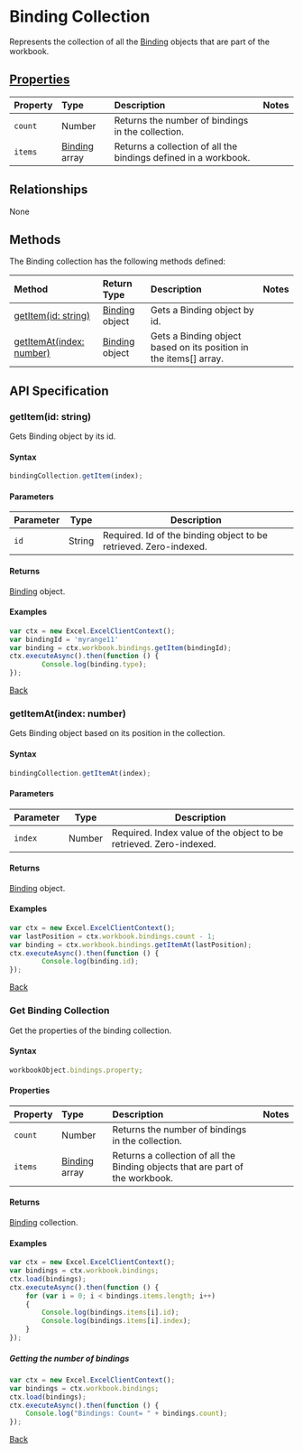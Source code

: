 # Binding Collection
Represents the collection of all the [Binding](binding.md) objects that are part of the workbook. 

## [Properties](#get-binding-collection)

| Property         | Type    |Description|Notes |
|:-----------------|:--------|:----------|:-----|
|`count`| Number   | Returns the number of bindings in the collection.| |
|`items`| [Binding](binding.md) array | Returns a collection of all the bindings defined in a workbook.| |

## Relationships
None

## Methods

The Binding collection has the following methods defined:

| Method     | Return Type    |Description|Notes  |
|:-----------------|:--------|:----------|:------|
|[getItem(id: string)](#getitemid-string)| [Binding](binding.md) object      |Gets a Binding object by id.||
|[getItemAt(index: number)](#getitematindex-number)| [Binding](binding.md) object     |Gets a Binding object based on its position in the items[] array.||


## API Specification 

### getItem(id: string)

Gets Binding object by its id.

#### Syntax
```js
bindingCollection.getItem(index);
```

#### Parameters

Parameter       | Type  | Description
--------------- | ------ | ------------
 `id`| String | Required. Id of the binding object to be retrieved. Zero-indexed.

#### Returns

[Binding](binding.md) object.

#### Examples
```js
var ctx = new Excel.ExcelClientContext();
var bindingId = 'myrange11'
var binding = ctx.workbook.bindings.getItem(bindingId);
ctx.executeAsync().then(function () {
		Console.log(binding.type);
});
```
[Back](#methods)

### getItemAt(index: number)

Gets Binding object based on its position in the collection. 

#### Syntax
```js
bindingCollection.getItemAt(index);
```

#### Parameters

Parameter       | Type  | Description
--------------- | ------ | ------------
 `index`| Number | Required. Index value of the object to be retrieved. Zero-indexed.

#### Returns

[Binding](binding.md) object.

#### Examples
```js
var ctx = new Excel.ExcelClientContext();
var lastPosition = ctx.workbook.bindings.count - 1;
var binding = ctx.workbook.bindings.getItemAt(lastPosition);
ctx.executeAsync().then(function () {
		Console.log(binding.id);
});
```
[Back](#methods)

### Get Binding Collection

Get the properties of the binding collection. 

#### Syntax
```js
workbookObject.bindings.property;
```

#### Properties

| Property         | Type    |Description|Notes |
|:-----------------|:--------|:----------|:-----|
|`count`| Number   | Returns the number of bindings in the collection.| |
|`items`| [Binding](binding.md) array | Returns a collection of all the Binding objects that are part of the workbook.| |

#### Returns

[Binding](binding.md) collection. 

#### Examples

```js
var ctx = new Excel.ExcelClientContext();
var bindings = ctx.workbook.bindings;
ctx.load(bindings);
ctx.executeAsync().then(function () {
	for (var i = 0; i < bindings.items.length; i++)
	{
		Console.log(bindings.items[i].id);
		Console.log(bindings.items[i].index);
	}
});
```

##### Getting the number of bindings

```js
var ctx = new Excel.ExcelClientContext();
var bindings = ctx.workbook.bindings;
ctx.load(bindings);
ctx.executeAsync().then(function () {
	Console.log("Bindings: Count= " + bindings.count);
});

```
[Back](#properties)